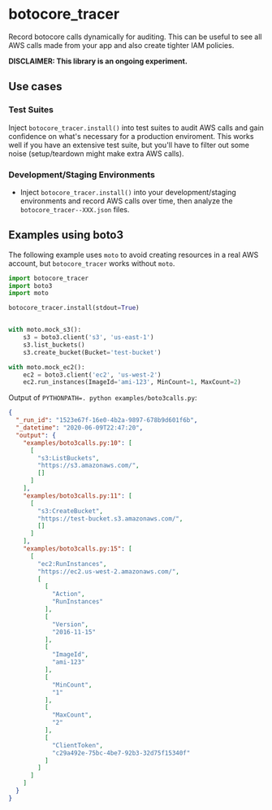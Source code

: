 # botocore_tracer

Record botocore calls dynamically for auditing. This can be useful to see all AWS calls made from your app and also create tighter IAM policies.

**DISCLAIMER: This library is an ongoing experiment.**

## Use cases

### Test Suites
Inject `botocore_tracer.install()` into test suites to audit AWS calls and gain confidence on what's necessary for a production enviroment. This works well if you have an extensive test suite, but you'll have to filter out some noise (setup/teardown might make extra AWS calls).

### Development/Staging Environments
* Inject `botocore_tracer.install()` into your development/staging environments and record AWS calls over time, then analyze the `botocore_tracer--XXX.json` files.


## Examples using boto3

The following example uses `moto` to avoid creating resources in a real AWS account, but `botocore_tracer` works without `moto`.
```python
import botocore_tracer
import boto3
import moto

botocore_tracer.install(stdout=True)


with moto.mock_s3():
    s3 = boto3.client('s3', 'us-east-1')
    s3.list_buckets()
    s3.create_bucket(Bucket='test-bucket')

with moto.mock_ec2():
    ec2 = boto3.client('ec2', 'us-west-2')
    ec2.run_instances(ImageId='ami-123', MinCount=1, MaxCount=2)
```

Output of `PYTHONPATH=. python examples/boto3calls.py`:
```json
{
  "_run_id": "1523e67f-16e0-4b2a-9897-678b9d601f6b",
  "_datetime": "2020-06-09T22:47:20",
  "output": {
    "examples/boto3calls.py:10": [
      [
        "s3:ListBuckets",
        "https://s3.amazonaws.com/",
        []
      ]
    ],
    "examples/boto3calls.py:11": [
      [
        "s3:CreateBucket",
        "https://test-bucket.s3.amazonaws.com/",
        []
      ]
    ],
    "examples/boto3calls.py:15": [
      [
        "ec2:RunInstances",
        "https://ec2.us-west-2.amazonaws.com/",
        [
          [
            "Action",
            "RunInstances"
          ],
          [
            "Version",
            "2016-11-15"
          ],
          [
            "ImageId",
            "ami-123"
          ],
          [
            "MinCount",
            "1"
          ],
          [
            "MaxCount",
            "2"
          ],
          [
            "ClientToken",
            "c29a492e-75bc-4be7-92b3-32d75f15340f"
          ]
        ]
      ]
    ]
  }
}
```